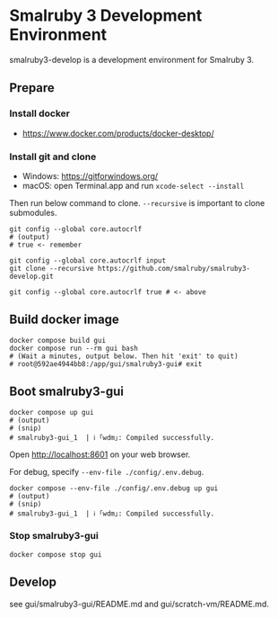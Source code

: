 # Smalruby 3 Development Environment

smalruby3-develop is a development environment for Smalruby 3.

## Prepare

### Install docker

- <https://www.docker.com/products/docker-desktop/>

### Install git and clone

- Windows: <https://gitforwindows.org/>
- macOS: open Terminal.app and run `xcode-select --install`

Then run below command to clone. `--recursive` is important to clone submodules.

```shell
git config --global core.autocrlf
# (output)
# true <- remember

git config --global core.autocrlf input
git clone --recursive https://github.com/smalruby/smalruby3-develop.git

git config --global core.autocrlf true # <- above
```

## Build docker image

```shell
docker compose build gui
docker compose run --rm gui bash
# (Wait a minutes, output below. Then hit 'exit' to quit)
# root@592ae4944bb8:/app/gui/smalruby3-gui# exit
```

## Boot smalruby3-gui

```shell
docker compose up gui
# (output)
# (snip)
# smalruby3-gui_1  | ℹ ｢wdm｣: Compiled successfully.
```

Open <http://localhost:8601> on your web browser.

For debug, specify `--env-file ./config/.env.debug`.

```shell
docker compose --env-file ./config/.env.debug up gui
# (output)
# (snip)
# smalruby3-gui_1  | ℹ ｢wdm｣: Compiled successfully.
```

### Stop smalruby3-gui

```shell
docker compose stop gui
```

## Develop

see gui/smalruby3-gui/README.md and gui/scratch-vm/README.md.
